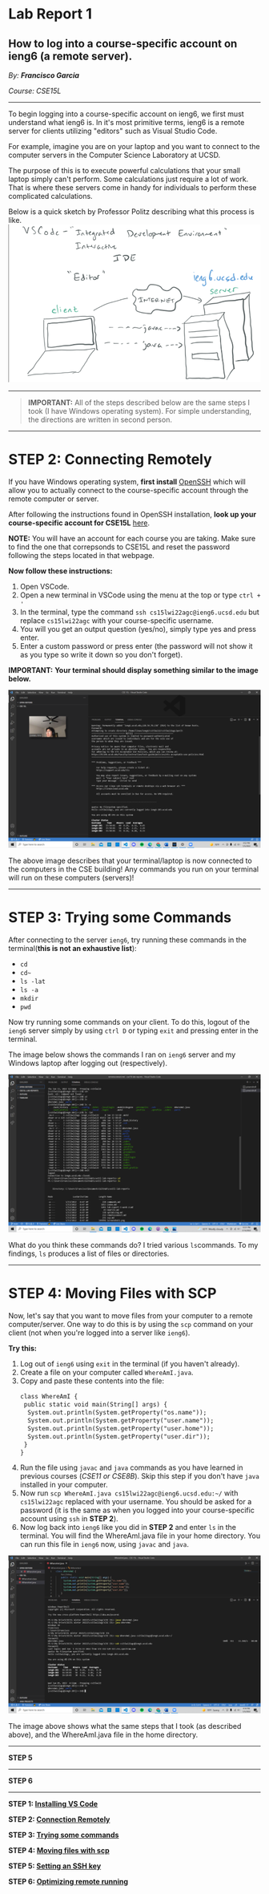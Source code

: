 # Lab Report 1

## How to log into a course-specific account on ieng6 (a remote server).

*By: **Francisco Garcia***

*Course: CSE15L*

---

To begin logging into a course-specific account on ieng6, we first must understand what ieng6 is.
In it's most primitive terms, ieng6 is a remote server for clients utilizing "editors" such as 
Visual Studio Code.

For example, imagine you are on your laptop and you want to connect to the 
computer servers in the Computer Science Laboratory at UCSD.

The purpose of this is to execute powerful calculations that your small laptop simply can't perform.
Some calculations just require a lot of work. That is where these servers come in handy for individuals to 
perform these complicated calculations.

Below is a quick sketch by Professor Politz describing what this process is like.
![Image](Screenshot1.png)

---
> **IMPORTANT:** All of the steps described below are the same steps I took (I have Windows operating system).
> For simple understanding, the directions are written in second person.
---

# **STEP 2: Connecting Remotely**

If you have Windows operating system,  **first install** [OpenSSH](https://docs.microsoft.com/en-us/windows-server/administration/openssh/openssh_install_firstuse) which will allow you to actually connect to the course-specific account through the remote computer or server.

After following the instructions found in OpenSSH installation, **look up your course-specific account for CSE15L** [here](https://sdacs.ucsd.edu/~icc/index.php).

**NOTE:**
You will have an account for each course you are taking.
Make sure to find the one that correpsonds to CSE15L and
reset the password following the steps located in that webpage.



**Now follow these instructions:**
1. Open VSCode.
2. Open a new terminal in VSCode using the menu at the top or type `ctrl + '`
3. In the terminal, type the command `ssh cs15lwi22agc@ieng6.ucsd.edu` but replace `cs15lwi22agc`
   with your course-specific username.
4. You will you get an output question (yes/no), simply type yes and press enter.
5. Enter a custom password or press enter (the password will not show it as you type so write it down so you don't forget).

**IMPORTANT:**
**Your terminal should display something similar to the image below.**

![Image](step2.png)

The above image describes that your terminal/laptop is now connected to the computers in the CSE building!
Any commands you run on your terminal will run on these computers (servers)!

---

# **STEP 3: Trying some Commands**
After connecting to the server `ieng6`, try running these commands in the terminal(**this is not an exhaustive list**):
* `cd`
* `cd~`
* `ls -lat`
* `ls -a`
* `mkdir`
* `pwd`

Now try running some commands on your client. To do this, logout of the `ieng6` server 
simply by using `ctrl D` or typing `exit` and pressing enter in the terminal.

The image below shows the commands I ran on `ieng6` server and my Windows laptop after logging out (respectively).

![Image](step3.png)

What do you think these commands do? I tried various `ls`commands. To my findings, `ls` produces a list of files or directories. 

---

# **STEP 4: Moving Files with SCP**
Now, let's say that you want to move files from your computer to a remote computer/server.
One way to do this is by using the `scp` command on your client (not when you're logged into a server like `ieng6`).

**Try this:**
1. Log out of `ieng6` using `exit` in the terminal (if you haven't already).
2. Create a file on your computer called `WhereAmI.java`.
3. Copy and paste these contents into the file:
   ```
   class WhereAmI {
    public static void main(String[] args) {
     System.out.println(System.getProperty("os.name"));
     System.out.println(System.getProperty("user.name"));
     System.out.println(System.getProperty("user.home"));
     System.out.println(System.getProperty("user.dir"));
    }
   }
   ```
3. Run the file using `javac` and `java` commands as you have learned in previous courses (*CSE11 or CSE8B*). Skip this step if you don't have `java` installed in your computer.
4. Now run `scp WhereAmI.java cs15lwi22agc@ieng6.ucsd.edu:~/` with `cs15lwi22agc` replaced with your username. You should be asked for a password (it is the same as when you logged into your course-specific account using `ssh` in **STEP 2**).
5. Now log back into `ieng6` like you did in **STEP 2** and enter `ls` in the terminal. You will find the WhereAmI.java file in your home directory.
   You can run this file in `ieng6` now, using `javac` and `java`.
   
![Image](step3-4.png)

The image above shows what the same steps that I took (as described above), and the WhereAmI.java file in the home directory.

---

**STEP 5**

---

**STEP 6**

---




**STEP 1: [Installing VS Code](https://francgarcia.github.io/cse15l-lab-reports/vscode.html)**

**STEP 2: [Connection Remotely](https://francgarcia.github.io/cse15l-lab-reports/remoteconnect.html)**

**STEP 3: [Trying some commands](https://francgarcia.github.io/cse15l-lab-reports/commands.html)**

**STEP 4: [Moving files with scp](https://francgarcia.github.io/cse15l-lab-reports/scp.html)**

**STEP 5: [Setting an SSH key](https://francgarcia.github.io/cse15l-lab-reports/sshkey.html)**

**STEP 6: [Optimizing remote running](https://francgarcia.github.io/cse15l-lab-reports/optimizing.html)**
